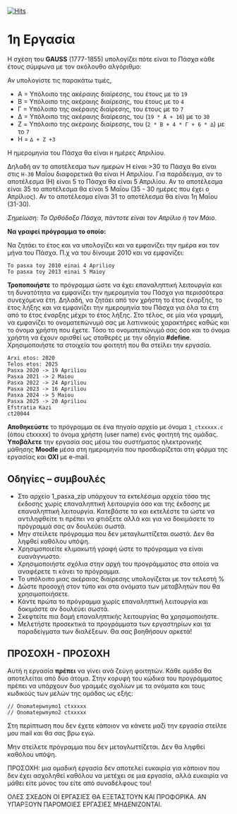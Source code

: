 [![Hits](https://hits.seeyoufarm.com/api/count/incr/badge.svg?url=https%3A%2F%2Feffie375.github.io%2FTPTE-AEGEAN&count_bg=%23E3802B&title_bg=%2307359E&icon=internetarchive.svg&icon_color=%23E7E7E7&title=%CE%A0%CF%81%CE%BF%CE%B2%CE%BF%CE%BB%CE%AD%CF%82&edge_flat=false)](https://hits.seeyoufarm.com)

# 1η Εργασία

Η σχέση του **GAUSS** (1777-1855) υπολογίζει πότε είναι το Πάσχα κάθε έτους σύµφωνα µε τον ακόλουθο αλγόριθµο:

Αν υπολογίστε τις παρακάτω τιµές,

- Α = Υπόλοιπο της ακέραιης διαίρεσης, του έτους µε το `19`
- Β = Υπόλοιπο της ακέραιης διαίρεσης, του έτους µε το `4`
- Γ = Υπόλοιπο της ακέραιης διαίρεσης, του έτους µε το `7`
- ∆ = Υπόλοιπο της ακέραιης διαίρεσης, του (`19 * A + 16`) µε το `30`
- Z = Υπόλοιπο της ακέραιης διαίρεσης, του (`2 * B + 4 * Γ + 6 * ∆`) µε το `7`
- Η = `∆ + Ζ +3`

Η ηµεροµηνία του Πάσχα θα είναι `Η` ηµέρες Απριλίου.

∆ηλαδή αν το αποτέλεσµα των ηµερών Η είναι >30 το Πάσχα θα είναι στις `Η-30` Μαΐου διαφορετικά θα είναι Η Απριλίου. Για παράδειγµα, αν το αποτέλεσµα (Η) είναι 5 το Πάσχα θα είναι 5 Απριλίου. Αν το αποτέλεσµα είναι 35 το αποτέλεσµα θα είναι 5 Μαΐου (35 - 30 ηµέρες που έχει ο Απρίλιος). Αν το αποτέλεσµα είναι 31 το αποτέλεσµα θα είναι 1η Μαΐου (31-30).

*Σηµείωση: Το Ορθόδοξο Πάσχα, πάντοτε είναι τον Απρίλιο ή τον Μάιο.*

**Να γραφεί πρόγραµµα το οποίο:**

Να ζητάει το έτος και να υπολογίζει και να εµφανίζει την ηµέρα και τον µήνα του Πάσχα. Π.χ να του δίνουµε 2010 και να εµφανίζει:

```none
To pasxa toy 2010 einai 4 Aprilioy
To pasxa toy 2013 einai 5 Maioy
```

**Τροποποιήστε** το πρόγραµµα ώστε να έχει επαναληπτική λειτουργία και τη δυνατότητα να εµφανίζει την ηµεροµηνία του Πάσχα για περισσότερα συνεχόµενα έτη. ∆ηλαδή, να ζητάει από τον χρήστη το έτος έναρξης, το έτος λήξης και να εµφανίζει την ηµεροµηνία του Πάσχα για όλα τα έτη από το έτος έναρξης µέχρι το έτος λήξης. Στο τέλος, σε µία νέα γραµµή, να εµφανίζει το ονοµατεπώνυµό σας µε λατινικούς χαρακτήρες καθώς και το όνοµα χρήστη που έχετε. Τόσο το ονοµατεπώνυµό σας όσο και το όνοµα χρήστη να έχουν ορισθεί ως σταθερές µε την οδηγία **#define**. Χρησιµοποιήστε τα στοιχεία του φοιτητή που θα στείλει την εργασία.

```
Arxi etos: 2020
Telos etos: 2025
Pasxa 2020 -> 19 Apriliou
Pasxa 2021 -> 2 Maiou
Pasxa 2022 -> 24 Apriliou
Pasxa 2023 -> 16 Apriliou
Pasxa 2024 -> 5 Maiou
Pasxa 2025 -> 20 Apriliou
Efstratia Kazi
ct20044
```

**Αποθηκεύστε** το πρόγραµµα σε ένα πηγαίο αρχείο µε όνοµα `1_ctxxxxx.c` (όπου ctxxxxx) το όνοµα χρήστη (user name) ενός φοιτητή της οµάδας. **Υποβάλετε** την εργασία σας µέσω του συστήµατος ηλεκτρονικής µάθησης **Moodle** µέσα στη ηµεροµηνία που προσδιορίζεται στη φόρµα της εργασίας και **ΟΧΙ** µε e-mail.

## Οδηγίες – συµβουλές

- Στο αρχείο 1_pasxa_zip υπάρχουν τα εκτελέσιµα αρχεία τόσο της έκδοσης χωρίς επαναληπτική λειτουργία όσο και της έκδοσης µε επαναληπτική λειτουργία. Κατεβάστε τα και εκτελέστε τα ώστε να αντιληφθείτε τι πρέπει να φτιάξετε αλλά και για να δοκιµάσετε το πρόγραµµά σας αν δουλεύει σωστά.
- Μην στείλετε πρόγραµµα που δεν µεταγλωττίζεται σωστά. ∆εν θα ληφθεί καθόλου υπόψη.
- Χρησιµοποιείτε κλιµακωτή γραφή ώστε το πρόγραµµα να είναι ευανάγνωστο.
- Χρησιµοποιήστε σχόλια στην αρχή του προγράµµατος στα οποία να αναφέρετε τι κάνει το πρόγραµµα.
- Το υπόλοιπο µιας ακέραιας διαίρεσης υπολογίζεται µε τον τελεστή % 
- ∆ώστε προσοχή στον τύπο και στα ονόµατα των µεταβλητών που θα χρησιµοποιήσετε.
- Κάντε πρώτα το πρόγραµµα χωρίς επαναληπτική λειτουργία και δοκιµάστε αν δουλεύει σωστά.
- Σκεφτείτε πια δοµή επαναληπτικής λειτουργίας θα χρησιµοποιήστε.
- Μελετήστε προσεκτικά τα προγράµµατα των εργαστηρίων και τα παραδείγµατα των διαλέξεων. Θα σας βοηθήσουν αρκετά!

## ΠΡΟΣΟΧΗ - ΠΡΟΣΟΧΗ

Αυτή η εργασία **πρέπει** να γίνει ανά ζεύγη φοιτητών. Κάθε οµάδα θα αποτελείται από δύο άτοµα. Στην κορυφή του κώδικα του προγράµµατος πρέπει να υπάρχουν δυο γραµµές σχολίων µε τα ονόµατα και τους κωδικούς των µελών της οµάδας ως εξής:

```
// Onomatepwnymo1 ctxxxxx
// Onomatepwnymo2 ctxxxxx
```

Στη περίπτωση που δεν έχετε κάποιον να κάνετε µαζί την εργασία στείλτε µου mail και θα σας βρω εγώ.

Μην στείλετε πρόγραµµα που δεν µεταγλωττίζεται. ∆εν θα ληφθεί καθόλου υπόψη.

ΠΡΟΣΟΧΗ: µια οµαδική εργασία δεν αποτελεί ευκαιρία για κάποιον που δεν έχει ασχοληθεί καθόλου να µετέχει σε µια εργασία, αλλά ευκαιρία να µάθει είτε µόνος του είτε από συναδέλφους του!

ΟΛΕΣ ΣΧΕ∆ΟΝ ΟΙ ΕΡΓΑΣΙΕΣ ΘΑ ΕΞΕΤΑΣΤΟΥΝ ΚΑΙ ΠΡΟΦΟΡΙΚΑ. ΑΝ ΥΠΑΡΞΟΥΝ ΠΑΡΟΜΟΙΕΣ ΕΡΓΑΣΙΕΣ ΜΗ∆ΕΝΙΖΟΝΤΑΙ.
